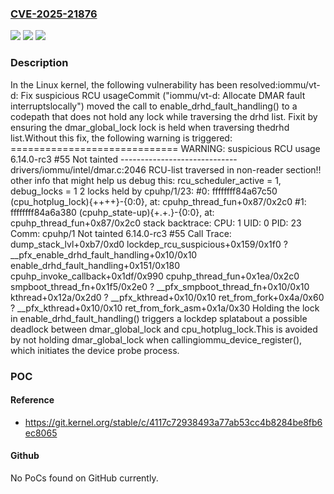 ### [CVE-2025-21876](https://cve.mitre.org/cgi-bin/cvename.cgi?name=CVE-2025-21876)
![](https://img.shields.io/static/v1?label=Product&message=Linux&color=blue)
![](https://img.shields.io/static/v1?label=Version&message=d74169ceb0d2e32438946a2f1f9fc8c803304bd6%3C%204117c72938493a77ab53cc4b8284be8fb6ec8065%20&color=brighgreen)
![](https://img.shields.io/static/v1?label=Vulnerability&message=n%2Fa&color=brighgreen)

### Description

In the Linux kernel, the following vulnerability has been resolved:iommu/vt-d: Fix suspicious RCU usageCommit <d74169ceb0d2> ("iommu/vt-d: Allocate DMAR fault interruptslocally") moved the call to enable_drhd_fault_handling() to a codepath that does not hold any lock while traversing the drhd list. Fixit by ensuring the dmar_global_lock lock is held when traversing thedrhd list.Without this fix, the following warning is triggered: ============================= WARNING: suspicious RCU usage 6.14.0-rc3 #55 Not tainted ----------------------------- drivers/iommu/intel/dmar.c:2046 RCU-list traversed in non-reader section!!               other info that might help us debug this:               rcu_scheduler_active = 1, debug_locks = 1 2 locks held by cpuhp/1/23: #0: ffffffff84a67c50 (cpu_hotplug_lock){++++}-{0:0}, at: cpuhp_thread_fun+0x87/0x2c0 #1: ffffffff84a6a380 (cpuhp_state-up){+.+.}-{0:0}, at: cpuhp_thread_fun+0x87/0x2c0 stack backtrace: CPU: 1 UID: 0 PID: 23 Comm: cpuhp/1 Not tainted 6.14.0-rc3 #55 Call Trace:  <TASK>  dump_stack_lvl+0xb7/0xd0  lockdep_rcu_suspicious+0x159/0x1f0  ? __pfx_enable_drhd_fault_handling+0x10/0x10  enable_drhd_fault_handling+0x151/0x180  cpuhp_invoke_callback+0x1df/0x990  cpuhp_thread_fun+0x1ea/0x2c0  smpboot_thread_fn+0x1f5/0x2e0  ? __pfx_smpboot_thread_fn+0x10/0x10  kthread+0x12a/0x2d0  ? __pfx_kthread+0x10/0x10  ret_from_fork+0x4a/0x60  ? __pfx_kthread+0x10/0x10  ret_from_fork_asm+0x1a/0x30  </TASK>Holding the lock in enable_drhd_fault_handling() triggers a lockdep splatabout a possible deadlock between dmar_global_lock and cpu_hotplug_lock.This is avoided by not holding dmar_global_lock when callingiommu_device_register(), which initiates the device probe process.

### POC

#### Reference
- https://git.kernel.org/stable/c/4117c72938493a77ab53cc4b8284be8fb6ec8065

#### Github
No PoCs found on GitHub currently.


